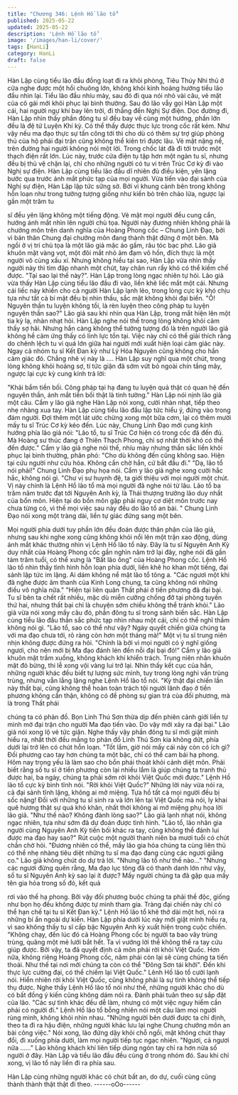 ```yaml
---
title: "Chương 346: Lệnh Hồ lão tổ"
published: 2025-05-22
updated: 2025-05-22
description: 'Lệnh Hồ lão tổ'
image: '/images/han-li/cover/'
tags: [HanLi]
category: HanLi
draft: false
---
```


Hàn Lập cùng tiểu lão đầu đồng loạt đi ra khỏi phòng, Tiêu Thúy
Nhi thủ ở cửa nghe được một hồi chuông lớn, không khỏi kinh
hoảng hướng tiểu lão đầu nhìn lại.
Tiểu lão đầu nhíu mày, sau đó đi qua nói nhỏ vài câu, vẻ mặt của
cô gái mới khôi phục lại bình thường.
Sau đó lão vẫy gọi Hàn Lập một cái, hai người ngự khí bay lên
trời, đi thẳng đến Nghị Sự điện.
Dọc đường đi, Hàn Lập nhìn thấy phần đông tu sĩ đều bay về
cùng một hướng, phần lớn đều là đệ tử Luyện Khí kỳ. Có thể thấy
được thực lực trong cốc rất kém.
Như vậy nếu ma đạo thực sự tấn công tới thì cho dù có thêm sự
trợ giúp phòng thủ của hộ phái đại trận cũng không thể kiên trì
được lâu.
Vẻ mặt nặng nề, trên đường hai người không nói một lời. Trong
chốc lát đã đi tới trước một thạch điện rất lớn.
Lúc này, trước cửa điện tụ tập hơn một ngàn tu sĩ, nhưng đều bị
thủ vệ chặn lại, chỉ cho những người có tu vi trên Trúc Cơ kỳ đi
vào Nghị sự điện.
Hàn Lập cùng tiểu lão đầu dĩ nhiên đủ điều kiện, yên lặng bước
qua trước ánh mắt phức tạp của mọi người.
Vừa tiến vào đại sảnh của Nghị sự điện, Hàn Lập lập tức sững
sờ.
Bởi vì khung cảnh bên trong không hỗn loạn như trong tưởng
tượng giống như kiến bò trên chảo lửa, ngược lại gần một trăm tu

sĩ đều yên lặng không một tiếng động. Vẻ mặt mọi người đều
cung cẩn, hướng ánh mắt nhìn lên người chủ tọa.
Người này đương nhiên không phải là chưởng môn trên danh
nghĩa của Hoàng Phong cốc – Chung Linh Đạo, bởi vì bản thân
Chung đại chưởng môn đang thành thật đứng ở một bên. Mà ngồi
ở vị trí chủ tọa là một lão giả mặc áo gấm, râu tóc bạc phơ.
Lão giả khuôn mặt vàng vọt, một đôi mắt nhỏ ảm đạm vô hồn,
đích thực là một người vô cùng xấu xí.
Nhưng không hiểu tại sao, Hàn Lập vừa nhìn thấy người này thì
tim đập nhanh một chút, tay chân run rẩy khó có thể kiềm chế
được.
"Tại sao lại thế này?". Hàn Lập trong lòng ngạc nhiên tự hỏi.
Lão giả vừa thấy Hàn Lập cùng tiểu lão đầu đi vào, liền khẽ liếc
mắt một cái.
Nhưng cái liếc này khiến cho cả người Hàn Lập lạnh lẽo, trong
lòng cực kỳ khó chịu tựa như tất cả bí mật đều bị nhìn thấu, sắc
mặt không khỏi đại biến.
"Ồ! Nguyên thần tu luyện không tồi, là rèn luyện theo công pháp
tu luyện nguyên thần sao?" Lão giả sau khi nhìn qua Hàn Lập,
trong mắt hiện lên một tia kỳ lạ, nhàn nhạt hỏi.
Hàn Lập nghe nói thế trong lòng không khỏi cảm thấy sợ hãi.
Nhưng hắn càng không thể tưởng tượng đó là trên người lão giả
không hề cảm ứng thấy có linh lực tồn tại. Việc này chỉ có thể giải
thích rằng do chênh lệch tu vi quá lớn giữa hai người mới xuất
hiện loại cảm giác này. Ngay cả nhóm tu sĩ Kết Đan kỳ như Lý
Hóa Nguyên cũng không cho hắn cảm giác đó. Chẳng nhẽ vị này
là ….
Hàn Lập suy nghĩ qua một chút, trong lòng không khỏi hoảng sợ,
tí tức giận đã sớm vứt bỏ ngoài chín tầng mây, ngược lại cực kỳ
cung kính trả lời:

"Khải bẩm tiền bối. Công pháp tại hạ đang tu luyện quả thật có
quan hệ đến nguyên thần, ánh mắt tiền bối thật là tinh tường."
Hàn Lập nói nịnh lão giả một câu.
Cẩm y lão giả nghe Hàn Lập nói xong, cười nhàn nhạt, tiếp theo
nhẹ nhàng xua tay.
Hàn Lập cùng tiểu lão đầu lập tức hiểu ý, đứng vào trong đám
người.
Đợi thêm một lát ước chừng xong một bữa cơm, lại có thêm mười
mấy tu sĩ Trúc Cơ kỳ kéo đến.
Lúc này, Chung Linh Đạo mới cung kính hướng phía lão giả nói:
"Lão tổ, tu sĩ Trúc Cơ hiện có trong cốc đã đến đủ. Mà Hoàng sư
thúc đang ở Thiên Thạch Phong, chỉ sợ nhất thời khó có thể đến
được."
Cẩm y lão giả nghe nói thế, nhíu mày nhưng thần sắc liền khôi
phục lại bình thường, phân phó:
"Cho dù không đến cũng không sao. Hiện tại cứu người như cứu
hỏa. Không cần chờ hắn, cứ bắt đầu đi."
"Dạ, lão tổ nói phải!" Chung Linh Đạo phụ họa nói.
Cẩm y lão giả nghe xong cười hắc hắc, không nói gì.
"Chư vị sư huynh đệ, ta giới thiệu với mọi người một chút. Vị này
chính là Lệnh Hồ lão tổ mà mọi người đã nghe nói từ lâu. Lão tổ
ba trăm năm trước đạt tới Nguyên Anh kỳ, là Thái thượng trưởng
lão duy nhất của bổn môn. Hiện tại do bổn môn gặp phải nguy cơ
diệt môn trước nay chưa từng có, vì thế mọi việc sau này đều do
lão tổ an bài. "
Chung Linh Đạo nói xong một tràng dài, liền tự giác đứng sang
một bên.

Mọi người phía dưới tuy phần lớn đều đoán được thân phận của
lão giả, nhưng sau khi nghe xong cũng không khỏi nổi lên một
trận xao động, dùng ánh mắt khác thường nhìn vị Lệnh Hồ lão tổ
này.
Đây là tu sĩ Nguyên Anh Kỳ duy nhất của Hoàng Phong cốc gần
nghìn năm trở lại đây, nghe nói đã gần tám trăm tuổi, có thể xưng
là "Bất lão ông" của Hoàng Phong cốc.
Lệnh Hồ lão tổ nhìn thấy tình hình hỗn loạn phía dưới, liền khẽ ho
khan một tiếng, đại sảnh lập tức im lặng. Ai dám không nể mặt lão
tổ tông a.
"Các ngươi một khi đã nghe được âm thanh của Kinh Long chung,
ta cũng không nói những điều vô nghĩa nữa."
"Hiện tại liên quân Thất phái ở tiền phương đã đại bại. Tu sĩ bên ta
chết rất nhiều, mặc dù miễn cưỡng chống đỡ tại phòng tuyến thứ
hai, nhưng thất bại chỉ là chuyện sớm chiều không thể tránh khỏi."
Lão giả vừa nói xong mấy câu đó, phần đông tu sĩ trong sảnh
biến sắc. Hàn Lập cùng tiểu lão đầu thần sắc phức tạp nhìn nhau
một cái, chỉ có thể nghĩ thầm không nói gì.
"Lão tổ, sao có thể như vậy? Ngày quyết chiến giữa chúng ta với
ma đạo chưa tới, rõ ràng còn hơn một tháng mà!" Một vị tu sĩ
trung niên nhịn không được đứng ra hỏi.
"Chính là bởi vì mọi người có ý nghĩ giống ngươi, cho nên mới bị
Ma đạo đánh lén đến nỗi đại bại đó!" Cẩm y lão giả khuôn mặt
trầm xuống, không khách khí khiển trách. Trung niên nhân khuôn
mặt đỏ bừng, thi lễ xong vội vàng lui trở lại.
Nhìn thấy kết cục của hắn, những người khác đều biết tự lượng
sức mình, tuy trong lòng nghi vấn trùng trùng, nhưng vẫn lẳng
lặng nghe Lệnh Hồ lão tổ nói.
"Kỳ thật đại chiến lần này thất bại, cũng không thể hoàn toàn
trách tội người lãnh đạo ở tiền phương không cẩn thận, không có
đề phòng sự gian trá của đối phương, mà là trong Thất phái

chúng ta có phản đồ. Bọn Linh Thú Sơn thừa dịp đến phiên cảnh
giới liền tự mình mở đại trận cho người Ma đạo tiến vào. Do vậy
mới xảy ra đại bại." Lão giả nói xong lộ vẻ tức giận.
Nghe thấy vậy phần đông tu sĩ mới giật mình hiểu ra, nhất thời
đều mắng to phản đồ Linh Thú Sơn kia không dứt, phía dưới lại
trở lên có chút hỗn loạn.
"Tốt lắm, giờ nói mấy cái này còn có ích gì? Đối phương cao tay
hơn chúng ta một bậc, chỉ có thể cam bái hạ phong. Hôm nay
trọng yếu là làm sao cho bổn phái thoát khỏi cảnh diệt môn. Phải
biết rằng số tu sĩ ở tiền phương còn lại nhiều lắm là giúp chúng ta
tranh thủ được hai, ba ngày, chúng ta phải sớm rời khỏi Việt Quốc
mới được." Lệnh Hồ lão tổ cực kỳ bình tĩnh nói.
"Rời khỏi Việt Quốc?"
Những lời này vừa nói ra, cả đại sảnh tĩnh lặng, không ai mở
miệng. Tựa hồ tất cả mọi người đều bị sốc nặng!
Đối với những tu sĩ sinh ra và lớn lên tại Việt Quốc mà nói, ly khai
quê hương thật sự quá khó khăn, nhất thời không ai mở miệng
phụ họa lời lão giả.
"Như thế nào? Không đành lòng sao?" Lão giả lạnh nhạt nói,
không ngạc nhiên, tựa như sớm đã dự đoán được tình hình.
"Lão tổ, lão nhân gia người cùng Nguyên Anh Kỳ tiền bối khác ra
tay, cũng không thể đánh lui được ma đạo hay sao?" Rút cuộc
một người thanh niên ba mươi tuổi có chút chần chờ hỏi.
"Đương nhiên có thể, mấy lão gia hỏa chúng ta cùng liên thủ có
thể nhẹ nhàng tiêu diệt những tu sĩ ma đạo đang cùng các ngươi
giằng co." Lão giả không chút do dự trả lời.
"Nhưng lão tổ như thế nào…"
"Nhưng các ngươi đừng quên rằng, Ma đạo lục tông đã có thanh
danh lớn như vậy, số tu sĩ Nguyên Anh kỳ sao lại ít được? Mấy
người chúng ta đã gặp qua mấy tên gia hỏa trong số đó, kết quả

rơi vào thế hạ phong. Bởi vậy đối phương buộc chúng ta phải thề
độc, giống như bọn họ đều không được tự mình tham gia. Tràng
đại chiến này chỉ có thể hạn chế tại tu sĩ Kết Đan kỳ." Lệnh Hồ lão
tổ khẽ thở dài một hơi, nói ra những bí ẩn ngoài dự kiến.
Hàn Lập phía dưới lúc này mới giật mình hiểu ra, vì sao không
thấy tu sĩ cấp bậc Nguyên Anh kỳ xuất hiện trong cuộc chiến.
"Không chạy, đến lúc đó cả Hoàng Phong cốc bị người ta bao vây
trùng trùng, quăng một mẻ lưới bắt hết. Ta vì vướng lời thề không
thể ra tay cứu giúp được. Bởi vậy, ta đã quyết định cả môn phái
rời khỏi Việt Quốc. Hơn nữa, không riêng Hoàng Phong cốc, năm
phái còn lại sẽ cùng chúng ta tiến thoái. Như thế tại nơi mới chúng
ta còn có thể "Đông Sơn tái khởi". Đến khi thực lực cường đại, có
thể chiếm lại Việt Quốc." Lênh Hồ lão tổ cười lạnh nói. Hiển nhiên
rời khỏi Việt Quốc, cũng không phải là sự tình không thể tiếp thụ
được.
Nghe thấy Lệnh Hồ lão tổ nói như thế, những người khác cho dù
có bất đồng ý kiến cũng không dám nói ra. Đành phải tuân theo
sự sắp đặt của lão.
"Các sự tình khác đều dễ làm, nhưng có một việc nguy hiểm cần
phải có người đi." Lệnh Hồ lão tổ bỗng nhiên nói một câu làm mọi
người rùng mình, không khỏi nhìn nhau.
"Những người bên dưới được ta chỉ định, theo ta đi ra hậu điện,
những người khác lưu lại nghe Chung chưởng môn an bài công
việc."
Nói xong, lão đứng dậy khỏi chỗ ngồi, mặt không chút thay đổi, đi
xuống phía dưới, làm mọi người tiếp tục ngạc nhiên.
"Ngươi, cả ngươi nữa ……"
Lão không khách khí liên tiếp dùng ngón tay chỉ ra hơn nửa số
người ở đây. Hàn Lập và tiểu lão đầu đều cùng ở trong nhóm đó.
Sau khi chỉ xong, vị lão tổ này liền đi ra phía sau.

Hàn Lập cùng những người khác có chút bất an, do dự, cuối cùng
cũng thành thành thật thật đi theo.
------oOo------
